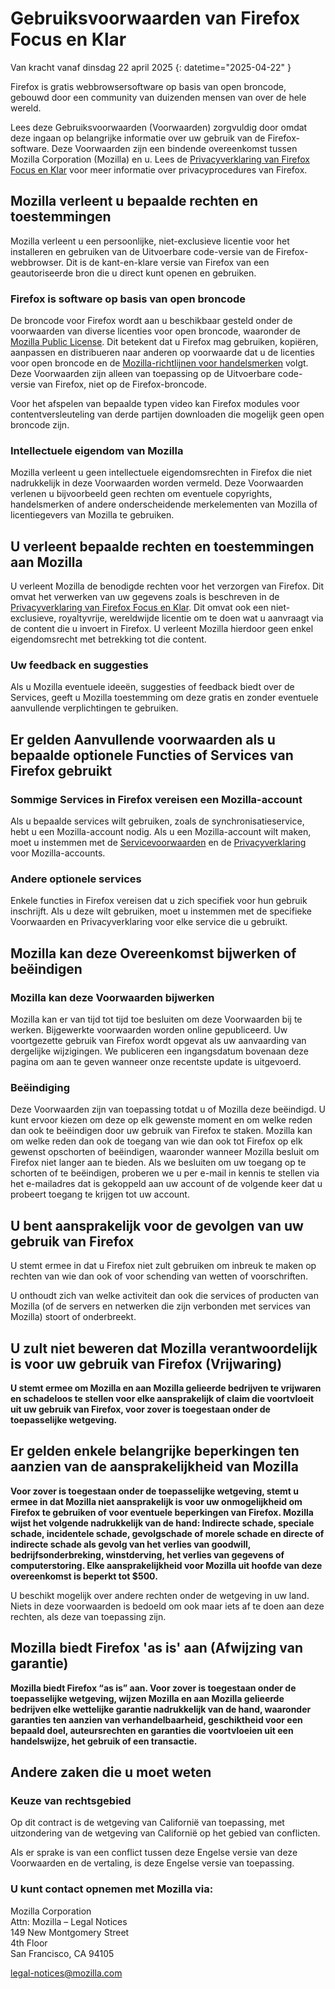 # Gebruiksvoorwaarden van Firefox Focus en Klar

Van kracht vanaf dinsdag 22 april 2025
{: datetime="2025-04-22" }

Firefox is gratis webbrowsersoftware op basis van open broncode, gebouwd door een community van duizenden mensen van over de hele wereld.

Lees deze Gebruiksvoorwaarden (Voorwaarden) zorgvuldig door omdat deze ingaan op belangrijke informatie over uw gebruik van de Firefox-software. Deze Voorwaarden zijn een bindende overeenkomst tussen Mozilla Corporation (Mozilla) en u. Lees de [Privacyverklaring van Firefox Focus en Klar](https://www.mozilla.org/privacy/firefox-focus/) voor meer informatie over privacyprocedures van Firefox.

## Mozilla verleent u bepaalde rechten en toestemmingen

Mozilla verleent u een persoonlijke, niet-exclusieve licentie voor het installeren en gebruiken van de Uitvoerbare code-versie van de Firefox-webbrowser. Dit is de kant-en-klare versie van Firefox van een geautoriseerde bron die u direct kunt openen en gebruiken.

### Firefox is software op basis van open broncode

De broncode voor Firefox wordt aan u beschikbaar gesteld onder de voorwaarden van diverse licenties voor open broncode, waaronder de [Mozilla Public License](https://www.mozilla.org/MPL/). Dit betekent dat u Firefox mag gebruiken, kopiëren, aanpassen en distribueren naar anderen op voorwaarde dat u de licenties voor open broncode en de [Mozilla-richtlijnen voor handelsmerken](https://www.mozilla.org/foundation/trademarks/policy/) volgt. Deze Voorwaarden zijn alleen van toepassing op de Uitvoerbare code-versie van Firefox, niet op de Firefox-broncode.

Voor het afspelen van bepaalde typen video kan Firefox modules voor contentversleuteling van derde partijen downloaden die mogelijk geen open broncode zijn.

### Intellectuele eigendom van Mozilla

Mozilla verleent u geen intellectuele eigendomsrechten in Firefox die niet nadrukkelijk in deze Voorwaarden worden vermeld. Deze Voorwaarden verlenen u bijvoorbeeld geen rechten om eventuele copyrights, handelsmerken of andere onderscheidende merkelementen van Mozilla of licentiegevers van Mozilla te gebruiken.

## U verleent bepaalde rechten en toestemmingen aan Mozilla

U verleent Mozilla de benodigde rechten voor het verzorgen van Firefox. Dit omvat het verwerken van uw gegevens zoals is beschreven in de [Privacyverklaring van Firefox Focus en Klar](https://www.mozilla.org/privacy/firefox-focus/). Dit omvat ook een niet-exclusieve, royaltyvrije, wereldwijde licentie om te doen wat u aanvraagt via de content die u invoert in Firefox. U verleent Mozilla hierdoor geen enkel eigendomsrecht met betrekking tot die content.

### Uw feedback en suggesties

Als u Mozilla eventuele ideeën, suggesties of feedback biedt over de Services, geeft u Mozilla toestemming om deze gratis en zonder eventuele aanvullende verplichtingen te gebruiken.

## Er gelden Aanvullende voorwaarden als u bepaalde optionele Functies of Services van Firefox gebruikt

### Sommige Services in Firefox vereisen een Mozilla-account

Als u bepaalde services wilt gebruiken, zoals de synchronisatieservice, hebt u een Mozilla-account nodig. Als u een Mozilla-account wilt maken, moet u instemmen met de [Servicevoorwaarden](https://www.mozilla.org/about/legal/terms/services/) en de [Privacyverklaring](https://www.mozilla.org/privacy/mozilla-accounts/) voor Mozilla-accounts.

### Andere optionele services

Enkele functies in Firefox vereisen dat u zich specifiek voor hun gebruik inschrijft. Als u deze wilt gebruiken, moet u instemmen met de specifieke Voorwaarden en Privacyverklaring voor elke service die u gebruikt.

## Mozilla kan deze Overeenkomst bijwerken of beëindigen

### Mozilla kan deze Voorwaarden bijwerken

Mozilla kan er van tijd tot tijd toe besluiten om deze Voorwaarden bij te werken. Bijgewerkte voorwaarden worden online gepubliceerd. Uw voortgezette gebruik van Firefox wordt opgevat als uw aanvaarding van dergelijke wijzigingen. We publiceren een ingangsdatum bovenaan deze pagina om aan te geven wanneer onze recentste update is uitgevoerd.

### Beëindiging

Deze Voorwaarden zijn van toepassing totdat u of Mozilla deze beëindigd. U kunt ervoor kiezen om deze op elk gewenste moment en om welke reden dan ook te beëindigen door uw gebruik van Firefox te staken. Mozilla kan om welke reden dan ook de toegang van wie dan ook tot Firefox op elk gewenst opschorten of beëindigen, waaronder wanneer Mozilla besluit om Firefox niet langer aan te bieden. Als we besluiten om uw toegang op te schorten of te beëindigen, proberen we u per e-mail in kennis te stellen via het e-mailadres dat is gekoppeld aan uw account of de volgende keer dat u probeert toegang te krijgen tot uw account.

## U bent aansprakelijk voor de gevolgen van uw gebruik van Firefox

U stemt ermee in dat u Firefox niet zult gebruiken om inbreuk te maken op rechten van wie dan ook of voor schending van wetten of voorschriften.

U onthoudt zich van welke activiteit dan ook die services of producten van Mozilla (of de servers en netwerken die zijn verbonden met services van Mozilla) stoort of onderbreekt.

## U zult niet beweren dat Mozilla verantwoordelijk is voor uw gebruik van Firefox (Vrijwaring)

**U stemt ermee om Mozilla en aan Mozilla gelieerde bedrijven te vrijwaren en schadeloos te stellen voor elke aansprakelijk of claim die voortvloeit uit uw gebruik van Firefox, voor zover is toegestaan onder de toepasselijke wetgeving.**

## Er gelden enkele belangrijke beperkingen ten aanzien van de aansprakelijkheid van Mozilla

**Voor zover is toegestaan onder de toepasselijke wetgeving, stemt u ermee in dat Mozilla niet aansprakelijk is voor uw onmogelijkheid om Firefox te gebruiken of voor eventuele beperkingen van Firefox. Mozilla wijst het volgende nadrukkelijk van de hand: Indirecte schade, speciale schade, incidentele schade, gevolgschade of morele schade en directe of indirecte schade als gevolg van het verlies van goodwill, bedrijfsonderbreking, winstderving, het verlies van gegevens of computerstoring. Elke aansprakelijkheid voor Mozilla uit hoofde van deze overeenkomst is beperkt tot $500.**

U beschikt mogelijk over andere rechten onder de wetgeving in uw land. Niets in deze voorwaarden is bedoeld om ook maar iets af te doen aan deze rechten, als deze van toepassing zijn.

## Mozilla biedt Firefox 'as is' aan (Afwijzing van garantie)

**Mozilla biedt Firefox “as is” aan. Voor zover is toegestaan onder de toepasselijke wetgeving, wijzen Mozilla en aan Mozilla gelieerde bedrijven elke wettelijke garantie nadrukkelijk van de hand, waaronder garanties ten aanzien van verhandelbaarheid, geschiktheid voor een bepaald doel, auteursrechten en garanties die voortvloeien uit een handelswijze, het gebruik of een transactie.**

## Andere zaken die u moet weten

### Keuze van rechtsgebied

Op dit contract is de wetgeving van Californië van toepassing, met uitzondering van de wetgeving van Californië op het gebied van conflicten.

Als er sprake is van een conflict tussen deze Engelse versie van deze Voorwaarden en de vertaling, is deze Engelse versie van toepassing.

### U kunt contact opnemen met Mozilla via:

Mozilla Corporation <br>
Attn: Mozilla – Legal Notices <br>
149 New Montgomery Street <br>
4th Floor <br>
San Francisco, CA 94105

legal-notices@mozilla.com

